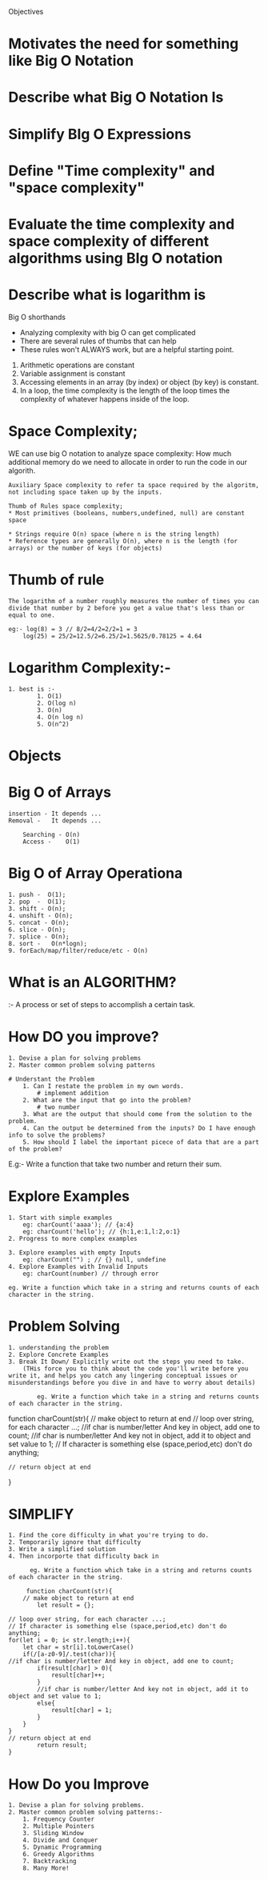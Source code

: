Objectives
# Motivates the need for something like Big O Notation
# Describe what Big O Notation Is
# Simplify BIg O Expressions 
# Define "Time complexity" and "space complexity"
# Evaluate the time complexity and space complexity of different algorithms using BIg O notation
# Describe what is logarithm is

Big O shorthands
* Analyzing complexity with big O can get complicated 
* There are several rules of thumbs that can help
* These rules won't ALWAYS work, but are a helpful starting point.

1. Arithmetic operations are constant
2. Variable assignment is constant
3. Accessing elements in an array (by index) or object (by key) is constant.
4. In a loop, the time complexity is the length of the loop times the complexity of whatever happens inside of the loop.


# Space Complexity;
WE can use big O notation to analyze space complexity:
    How much additional memory do we need to allocate in order to run the code in our algorith.

    Auxiliary Space complexity to refer ta space required by the algoritm, not including space taken up by the inputs.

    Thumb of Rules space complexity;
    * Most primitives (booleans, numbers,undefined, null) are constant space

    * Strings require O(n) space (where n is the string length)
    * Reference types are generally O(n), where n is the length (for arrays) or the number of keys (for objects)

# Thumb of rule
    The logarithm of a number roughly measures the number of times you can divide that number by 2 before you get a value that's less than or equal to one.

    eg:- log(8) = 3 // 8/2=4/2=2/2=1 = 3
        log(25) = 25/2=12.5/2=6.25/2=1.5625/0.78125 = 4.64

# Logarithm Complexity:-
    1. best is :- 
            1. O(1)
            2. O(log n)
            3. O(n)
            4. O(n log n)
            5. O(n^2)


# Objects


# Big O of Arrays
    insertion - It depends ...
    Removal -   It depends ...

        Searching - O(n)
        Access -    O(1)

# Big O of Array Operationa
    1. push -  O(1);
    2. pop  -  O(1);
    3. shift - O(n);
    4. unshift - O(n);
    5. concat - O(n);
    6. slice - O(n);
    7. splice - O(n);
    8. sort -   O(n*logn);
    9. forEach/map/filter/reduce/etc - O(n)

# What is an ALGORITHM?
:- A process or set of steps to accomplish a certain task.


# How DO you improve?
    1. Devise a plan for solving problems
    2. Master common problem solving patterns

    # Understant the Problem
        1. Can I restate the problem in my own words.
            # implement addition
        2. What are the input that go into the problem?
            # two number
        3. What are the output that should come from the solution to the problem.
        4. Can the output be determined from the inputs? Do I have enough info to solve the problems? 
        5. How should I label the important picece of data that are a part of the problem?


E.g:- Write a function that take two number and return their sum.

# Explore Examples
    1. Start with simple examples
        eg: charCount('aaaa'); // {a:4}
        eg: charCount('hello'); // {h:1,e:1,l:2,o:1}
    2. Progress to more complex examples

    3. Explore examples with empty Inputs
        eg: charCount("") ; // {} null, undefine
    4. Explore Examples with Invalid Inputs
        eg: charCount(number) // through error

    eg. Write a function which take in a string and returns counts of each character in the string.

# Problem Solving
    1. understanding the problem
    2. Explore Concrete Examples
    3. Break It Down/ Explicitly write out the steps you need to take.
        (THis force you to think about the code you'll write before you write it, and helps you catch any lingering conceptual issues or misunderstandings before you dive in and have to worry about details)

            eg. Write a function which take in a string and returns counts of each character in the string.

function charCount(str){
    // make object to return at end
    // loop over string, for each character ...;
    //if char is number/letter And key in object, add one to count;
    //if char is number/letter And key not in object, add it to object and set value to 1;
    // If character is something else (space,period,etc) don't do anything;

    // return object at end
    
}

# SIMPLIFY
    1. Find the core difficulty in what you're trying to do.
    2. Temporarily ignore that difficulty
    3. Write a simplified solution
    4. Then incorporte that difficulty back in

          eg. Write a function which take in a string and returns counts of each character in the string.

         function charCount(str){
        // make object to return at end
            let result = {};

    // loop over string, for each character ...;
    // If character is something else (space,period,etc) don't do anything;
    for(let i = 0; i< str.length;i++){
        let char = str[i].toLowerCase()
        if(/[a-z0-9]/.test(char)){
    //if char is number/letter And key in object, add one to count;
            if(result[char] > 0){
                result[char]++;
            }
            //if char is number/letter And key not in object, add it to object and set value to 1;
            else{
                result[char] = 1;
            }
        }
    }
    // return object at end
            return result;
    }

# How Do you Improve
    1. Devise a plan for solving problems.
    2. Master common problem solving patterns:- 
        1. Frequency Counter
        2. Multiple Pointers
        3. Sliding Window
        4. Divide and Conquer
        5. Dynamic Programming
        6. Greedy Algorithms
        7. Backtracking
        8. Many More!
        
